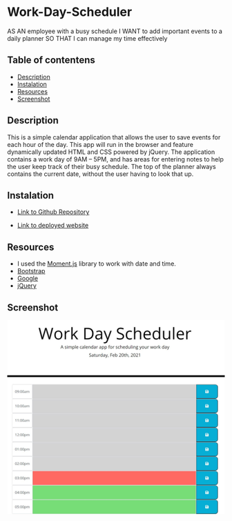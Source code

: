 # Work-Day-Scheduler

AS AN employee with a busy schedule
I WANT to add important events to a daily planner
SO THAT I can manage my time effectively

## Table of contentens

* [Description](#Description)
* [Instalation](#Instalation)
* [Resources](#Resources)
* [Screenshot](#Screenshot) 

## Description

This is a simple calendar application that allows the user to save events for each hour of the day. This app will run in the browser and feature dynamically updated HTML and CSS powered by jQuery. The application contains a work day of 9AM – 5PM, and has areas for entering notes to help the user keep track of their busy schedule. The top of the planner always contains the current date, without the user having to look that up.

## Instalation

- [Link to Github Repository](https://github.com/Lauracejas/Work-Day-Scheduler)

- [Link to deployed website](https://lauracejas.github.io/Work-Day-Scheduler/)

## Resources

- I used the [Moment.js](https://momentjs.com/) library to work with date and time.
- [Bootstrap](https://getbootstrap.com/docs/4.0/components/jumbotron/)
- [Google](https://www.google.com/)
- [jQuery](https://api.jquery.com/)

## Screenshot

![Screenshot](photo.JPG)